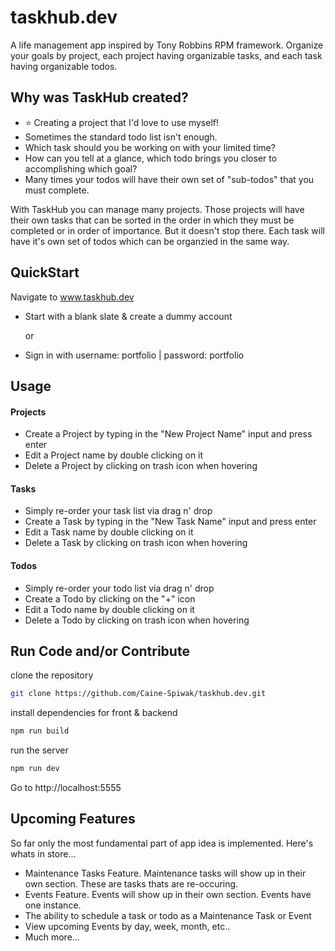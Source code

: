 # taskhub.dev
A life management app inspired by Tony Robbins RPM framework. Organize your goals by project, each project having organizable tasks, and each task having organizable todos.

## Why was TaskHub created?
+ ⭐️ Creating a project that I'd love to use myself!
+ Sometimes the standard todo list isn't enough.
+ Which task should you be working on with your limited time?
+ How can you tell at a glance, which todo brings you closer to accomplishing which goal?
+ Many times your todos will have their own set of "sub-todos" that you must complete.

With TaskHub you can manage many projects. Those projects will have their own tasks that can be sorted in the order in which they must be completed or in order of importance. But it doesn't stop there. Each task will have it's own set of todos which can be organzied in the same way.

## QuickStart
Navigate to www.taskhub.dev
* Start with a blank slate & create a dummy account
  
  or
* Sign in with username: portfolio | password: portfolio

## Usage
#### Projects
+ Create a Project by typing in the "New Project Name" input and press enter
+ Edit a Project name by double clicking on it
+ Delete a Project by clicking on trash icon when hovering
#### Tasks
+ Simply re-order your task list via drag n' drop
+ Create a Task by typing in the "New Task Name" input and press enter
+ Edit a Task name by double clicking on it
+ Delete a Task by clicking on trash icon when hovering
#### Todos
+ Simply re-order your todo list via drag n' drop
+ Create a Todo by clicking on the "+" icon 
+ Edit a Todo name by double clicking on it
+ Delete a Todo by clicking on trash icon when hovering

## Run Code and/or Contribute
clone the repository
```bash
git clone https://github.com/Caine-Spiwak/taskhub.dev.git
```
install dependencies for front & backend
```bash
npm run build
```
run the server
```bash
npm run dev
```
Go to http://localhost:5555

## Upcoming Features
So far only the most fundamental part of app idea is implemented. Here's whats in store...
+ Maintenance Tasks Feature. Maintenance tasks will show up in their own section. These are tasks thats are re-occuring.
+ Events Feature. Events will show up in their own section. Events have one instance.
+ The ability to schedule a task or todo as a Maintenance Task or Event
+ View upcoming Events by day, week, month, etc..
+ Much more...

